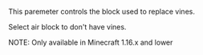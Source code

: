 This paremeter controls the block used to replace vines.

Select air block to don't have vines.

NOTE: Only available in Minecraft 1.16.x and lower